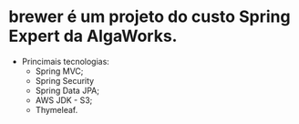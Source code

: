 # brewer é um projeto do custo Spring Expert da AlgaWorks.

* Princimais tecnologias:
   - Spring MVC;
   - Spring Security
   - Spring Data JPA;
   - AWS JDK - S3;
   - Thymeleaf.
